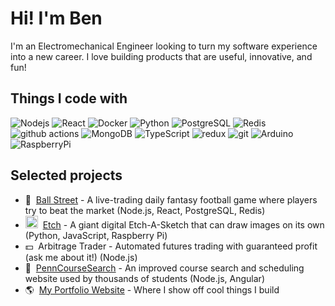 <h1>Hi! I'm Ben</h1>

<p>I'm an Electromechanical Engineer looking to turn my software experience into a new career. I love building products that are useful, innovative, and fun!</p>
<h2>Things I code with</h2>
<p>
  <img alt="Nodejs" src="https://img.shields.io/badge/-Nodejs-43853d?style=flat-square&logo=Node.js&logoColor=white" />
  <img alt="React" src="https://img.shields.io/badge/-React-45b8d8?style=flat-square&logo=react&logoColor=white" />
  <img alt="Docker" src="https://img.shields.io/badge/-Docker-46a2f1?style=flat-square&logo=docker&logoColor=white" />
  <img alt="Python" src="https://img.shields.io/badge/-Python-cfac30?style=flat-square&logo=Python&logoColor=blue"/>
  <img alt="PostgreSQL" src="https://img.shields.io/badge/-PostgreSQL-3271a8?style=flat-square&logo=PostgreSQL&logoColor=white"/>
  <img alt="Redis" src="https://img.shields.io/badge/-Redis-f50000?style=flat-square&logo=Redis&logoColor=white"/>
  <img alt="github actions" src="https://img.shields.io/badge/-Github_Actions-2088FF?style=flat-square&logo=github-actions&logoColor=white" />
  <img alt="MongoDB" src="https://img.shields.io/badge/-MongoDB-116149?style=flat-square&logo=MongoDB&logoColor=white" />
  <img alt="TypeScript" src="https://img.shields.io/badge/-TypeScript-007ACC?style=flat-square&logo=typescript&logoColor=white" />
  <img alt="redux" src="https://img.shields.io/badge/-Redux-764ABC?style=flat-square&logo=redux&logoColor=white" />
  <img alt="git" src="https://img.shields.io/badge/-Git-F05032?style=flat-square&logo=git&logoColor=white" />
  <img alt="Arduino" src="https://img.shields.io/badge/-Arduino-00979c?style=flat-square&logo=Arduino&logoColor=white" />
  <img alt="RaspberryPi" src="https://img.shields.io/badge/-RaspberryPi-c51d4a?style=flat-square&logo=RaspberryPi&logoColor=white" />
</p>
<h2>Selected projects</h2>
<ul>
  <li>🏈&nbsp;&nbsp;<a href="https://www.github.com/benb116/Ball-Street">Ball Street</a> - A live-trading daily fantasy football game where players try to beat the market (Node.js, React, PostgreSQL, Redis)</li>
  <li><img src="https://target.scene7.com/is/image/Target/GUEST_df7fd996-88d3-4874-be4b-a0d1cc356b6a?wid=488&hei=488&fmt=pjpeg" width="20">&nbsp;&nbsp;<a href="https://www.github.com/benb116/Etch">Etch</a> - A giant digital Etch-A-Sketch that can draw images on its own (Python, JavaScript, Raspberry Pi)</li>
  <li>💵&nbsp;&nbsp;Arbitrage Trader - Automated futures trading with guaranteed profit (ask me about it!) (Node.js)</li>
  <li>📖&nbsp;&nbsp;<a href="https://www.github.com/benb116/PennCourseSearch">PennCourseSearch</a> - An improved course search and scheduling website used by thousands of students (Node.js, Angular)</li>
  <li>🌎&nbsp;&nbsp;<a href="https://benbernstein.me/">My Portfolio Website</a> - Where I show off cool things I build</li>
</ul>